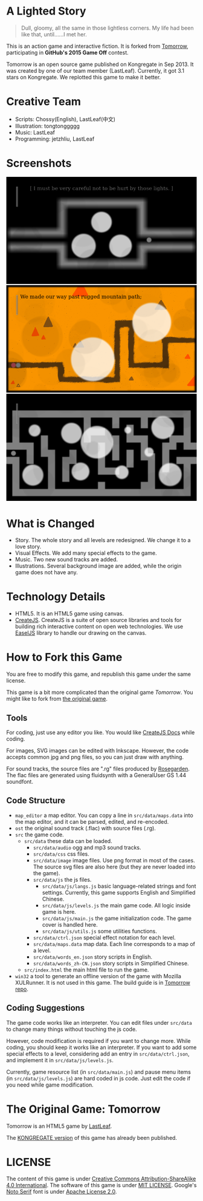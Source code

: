 # A Lighted Story #

> Dull, gloomy, all the same in those lightless corners. My life had been like that, until......I met her.

This is an action game and interactive fiction. It is forked from [Tomorrow](https://github.com/LastLeaf/Tomorrow/), participating in **GitHub's 2015 Game Off** contest.

Tomorrow is an open source game published on Kongregate in Sep 2013.
It was created by one of our team member (LastLeaf).
Currently, it got 3.1 stars on Kongregate.
We replotted this game to make it better.

# Creative Team #

* Scripts: Chossy(English), LastLeaf(中文)
* Illustration: tongtonggggg
* Music: LastLeaf
* Programming: jetzhliu, LastLeaf


# Screenshots #

![](screenshots/0.png)
![](screenshots/1.png)
![](screenshots/2.png)

# What is Changed #


* Story. The whole story and all levels are redesigned. We change it to a love story.
* Visual Effects. We add many special effects to the game.
* Music. Two new sound tracks are added.
* Illustrations. Several background image are added, while the origin game does not have any.

# Technology Details #

* HTML5. It is an HTML5 game using canvas.
* [CreateJS](https://github.com/CreateJS). CreateJS is a  suite of open source libraries and tools for building rich interactive content on open web technologies. We use [EaselJS](https://github.com/CreateJS/EaselJS) library to handle our drawing on the canvas.

# How to Fork this Game #

You are free to modify this game, and republish this game under the same license.

This game is a bit more complicated than the original game _Tomorrow_. You might like to fork from [the original game](https://github.com/LastLeaf/Tomorrow).

## Tools ##

For coding, just use any editor you like. You would like [CreateJS Docs](http://www.CreateJS.com/#Docs) while coding.

For images, SVG images can be edited with Inkscape. However, the code accepts common jpg and png files, so you can just draw with anything.

For sound tracks, the source files are ".rg" files produced by [Rosegarden](http://www.rosegardenmusic.com/).
The flac files are generated using fluidsynth with a GeneralUser GS 1.44 soundfont.

## Code Structure ##

* `map_editor` a map editor. You can copy a line in `src/data/maps.data` into the map editor, and it can be parsed, edited, and re-encoded.
* `ost` the original sound track (.flac) with source files (.rg).
* `src` the game code.
	* `src/data` these data can be loaded.
		* `src/data/audio` ogg and mp3 sound tracks.
		* `src/data/css` css files.
		* `src/data/image` image files. Use png format in most of the cases. The source svg files are also here (but they are never loaded into the game).
		* `src/data/js` the js files.
			* `src/data/js/langs.js` basic language-related strings and font settings. Currently, this game supports English and Simplified Chinese.
			* `src/data/js/levels.js` the main game code. All logic inside game is here.
			* `src/data/js/main.js` the game initialization code. The game cover is handled here. 
			* `src/data/js/utils.js` some utilities functions.
		* `src/data/ctrl.json` special effect notation for each level.
		* `src/data/maps.data` map data. Each line corresponds to a map of a level.
		* `src/data/words_en.json` story scripts in English.
		* `src/data/words_zh-CN.json` story scripts in Simplified Chinese.
	* `src/index.html` the main html file to run the game.
* `win32` a tool to generate an offline version of the game with Mozilla XULRunner. It is not used in this game. The build guide is in [Tomorrow repo](https://github.com/LastLeaf/Tomorrow).

## Coding Suggestions ##

The game code works like an interpreter. You can edit files under `src/data` to change many things without touching the js code.

However, code modification is required if you want to change more.
While coding, you should keep it works like an interpreter. If you want to add some special effects to a level, considering add an entry in `src/data/ctrl.json`, and implement it in `src/data/js/levels.js`.

Currently, game resource list (in `src/data/main.js`) and pause menu items (in `src/data/js/levels.js`) are hard coded in js code.
Just edit the code if you need while game modification.


# The Original Game: Tomorrow #

Tomorrow is an HTML5 game by [LastLeaf](http://lastleaf.me/).

The [KONGREGATE version](http://www.kongregate.com/games/lastleaf/tomorrow) of this game has already been published.

# LICENSE #

The content of this game is under [Creative Commons Attribution-ShareAlike 4.0 International](http://creativecommons.org/licenses/by-sa/4.0/). The software of this game is under [MIT LICENSE](http://www.opensource.org/licenses/mit-license.html).
Google's [Noto Serif](https://www.google.com/get/noto) font is under [Apache License 2.0](http://www.apache.org/licenses/LICENSE-2.0.html).
